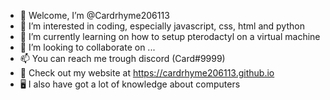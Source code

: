 - 👋 Welcome, I’m @Cardrhyme206113
- 👀 I’m interested in coding, especially javascript, css, html and python
- 🌱 I’m currently learning on how to setup pterodactyl on a virtual machine
- 💞️ I’m looking to collaborate on ...
- 📫 You can reach me trough discord (Card#9999)
- 💎 Check out my website at https://cardrhyme206113.github.io
- 🖥️ I also have got a lot of knowledge about computers
